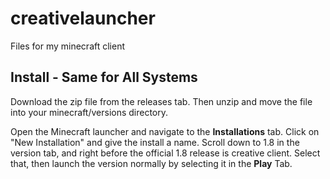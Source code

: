 # creativelauncher

Files for my minecraft client

## Install - Same for All Systems

Download the zip file from the releases tab. Then unzip and move the file into your minecraft/versions directory.

Open the Minecraft launcher and navigate to the **Installations** tab. Click on "New Installation" and give the install a name. Scroll down to 1.8 in the version tab, and right before the official 1.8 release is creative client. Select that, then launch the version normally by selecting it in the **Play** Tab.


